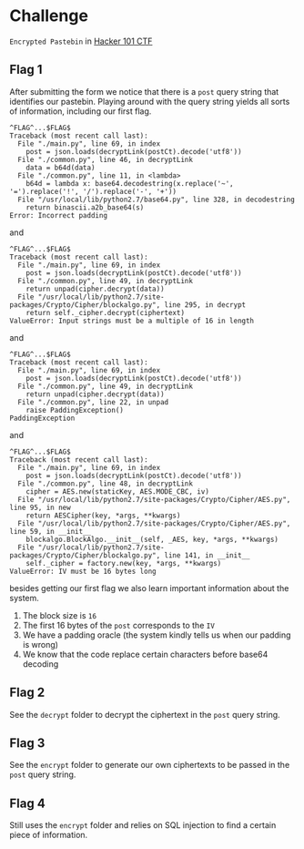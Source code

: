 # Challenge

`Encrypted Pastebin` in [Hacker 101 CTF](https://ctf.hacker101.com/ctf)

## Flag 1

After submitting the form we notice that there is a `post` query string that identifies our pastebin. Playing around with the query string yields all sorts of information, including our first flag.

```
^FLAG^...$FLAG$
Traceback (most recent call last):
  File "./main.py", line 69, in index
    post = json.loads(decryptLink(postCt).decode('utf8'))
  File "./common.py", line 46, in decryptLink
    data = b64d(data)
  File "./common.py", line 11, in <lambda>
    b64d = lambda x: base64.decodestring(x.replace('~', '=').replace('!', '/').replace('-', '+'))
  File "/usr/local/lib/python2.7/base64.py", line 328, in decodestring
    return binascii.a2b_base64(s)
Error: Incorrect padding
```

and

```
^FLAG^...$FLAG$
Traceback (most recent call last):
  File "./main.py", line 69, in index
    post = json.loads(decryptLink(postCt).decode('utf8'))
  File "./common.py", line 49, in decryptLink
    return unpad(cipher.decrypt(data))
  File "/usr/local/lib/python2.7/site-packages/Crypto/Cipher/blockalgo.py", line 295, in decrypt
    return self._cipher.decrypt(ciphertext)
ValueError: Input strings must be a multiple of 16 in length
```

and

```
^FLAG^...$FLAG$
Traceback (most recent call last):
  File "./main.py", line 69, in index
    post = json.loads(decryptLink(postCt).decode('utf8'))
  File "./common.py", line 49, in decryptLink
    return unpad(cipher.decrypt(data))
  File "./common.py", line 22, in unpad
    raise PaddingException()
PaddingException
```

and

```
^FLAG^...$FLAG$
Traceback (most recent call last):
  File "./main.py", line 69, in index
    post = json.loads(decryptLink(postCt).decode('utf8'))
  File "./common.py", line 48, in decryptLink
    cipher = AES.new(staticKey, AES.MODE_CBC, iv)
  File "/usr/local/lib/python2.7/site-packages/Crypto/Cipher/AES.py", line 95, in new
    return AESCipher(key, *args, **kwargs)
  File "/usr/local/lib/python2.7/site-packages/Crypto/Cipher/AES.py", line 59, in __init__
    blockalgo.BlockAlgo.__init__(self, _AES, key, *args, **kwargs)
  File "/usr/local/lib/python2.7/site-packages/Crypto/Cipher/blockalgo.py", line 141, in __init__
    self._cipher = factory.new(key, *args, **kwargs)
ValueError: IV must be 16 bytes long
```

besides getting our first flag we also learn important information about the system.

1. The block size is `16`
2. The first 16 bytes of the `post` corresponds to the `IV`
3. We have a padding oracle (the system kindly tells us when our padding is wrong)
4. We know that the code replace certain characters before base64 decoding

## Flag 2

See the `decrypt` folder to decrypt the ciphertext in the `post` query string.

## Flag 3

See the `encrypt` folder to generate our own ciphertexts to be passed in the `post` query string.

## Flag 4

Still uses the `encrypt` folder and relies on SQL injection to find a certain piece of information.
